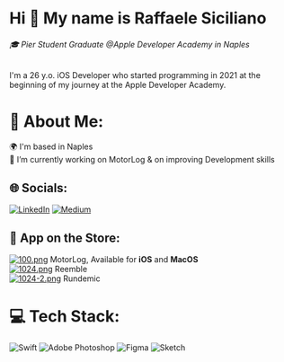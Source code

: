Hi 👋 My name is Raffaele Siciliano
====================================
###### 🎓 Pier Student Graduate @Apple Developer Academy in Naples

I'm a 26 y.o. iOS Developer who started programming in 2021 at the beginning of my journey at the Apple Developer Academy.

# 💫 About Me:
🌍  I'm based in Naples<br>🔭 I’m currently working on MotorLog & on improving Development skills<br>

## 🌐 Socials:
[![LinkedIn](https://img.shields.io/badge/LinkedIn-%230077B5.svg?logo=linkedin&logoColor=white)](.com/in/raffaele-siciliano/) [![Medium](https://img.shields.io/badge/Medium-12100E?logo=medium&logoColor=white)](https://medium.com/@raffaelesiciliano97) 

## 📱 App on the Store:
[![100.png](https://i.postimg.cc/rwH316Hg/100.png)](https://apps.apple.com/it/app/motorlog/id1666500026) MotorLog, Available for **iOS** and **MacOS** <br>
[![1024.png](https://i.postimg.cc/Cxx0dc5L/1024.png)](https://apps.apple.com/it/app/reemble/id1626107495) Reemble <br>
[![1024-2.png](https://i.postimg.cc/L55kJdc3/1024-2.png)](https://apps.apple.com/it/app/rundemic/id1611784330) Rundemic


# 💻 Tech Stack:
![Swift](https://img.shields.io/badge/swift-F54A2A?style=for-the-badge&logo=swift&logoColor=white) ![Adobe Photoshop](https://img.shields.io/badge/adobephotoshop-%2331A8FF.svg?style=for-the-badge&logo=adobephotoshop&logoColor=white) 	![Figma](https://img.shields.io/badge/figma-%23F24E1E.svg?style=for-the-badge&logo=figma&logoColor=white) ![Sketch](https://img.shields.io/badge/Sketch-FFB387?style=for-the-badge&logo=sketch&logoColor=black)
